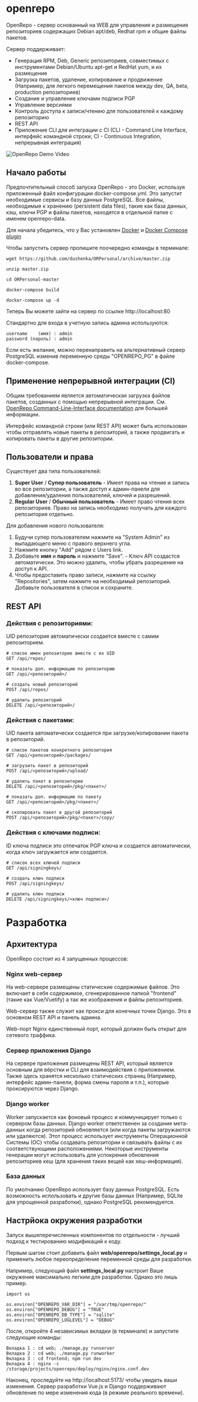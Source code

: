 # openrepo

OpenRepo - сервер основанный на WEB для управления и размещения репозиториев содержащих Debian apt/deb, Redhat rpm и общие файлы пакетов.

Сервер поддерживает:

  - Генерация RPM, Deb, Generic репозиториев, совместимых с инструментами Debian/Ubuntu apt-get и RedHat yum, и их размещение
  - Загрузка пакетов, удаление, копирование и продвижение (Например, для легкого перемещения пакетов между dev, QA, beta, production репозиториев)
  - Создание и управление ключами подписи PGP
  - Управление версиями
  - Контроль доступа к записи/чтению для пользователей к каждому репозиторию
  - REST API
  - Приложение CLI для интеграции с CI (CLI - Command Line Interface, интерфейс командной строки; CI - Continuous Integration, непрерывная интеграция)


![OpenRepo Demo Video](https://github.com/dushenka/ORPersonal/blob/master/util/doc_images/openrepo-demo.gif?raw=true)

## Начало работы

Предпочтительный способ запуска OpenRepo - это Docker, используя приложенный файл конфигурации docker-compose.yml. Это запустит необходимые сервисы и базу данных PostgreSQL. Все файлы, необходимые к хранению (persistent data files), такие как база данных, кэш, ключи PGP и файлы пакетов, находятся в отдельной папке с именем openrepo-data.

 Для начала убедитесь, что у Вас установлен [Docker](https://docker-docs.netlify.app/install/#server) и [Docker Compose plugin](https://docker-docs.netlify.app/compose/install/)


Чтобы запустить сервер пропишите поочередно команды в терминале:

    wget https://github.com/dushenka/ORPersonal/archive/master.zip
    
    unzip master.zip
    
    cd ORPersonal-master
    
    docker-compose build
    
    docker-compose up -d

Теперь Вы можете зайти на сервер по ссылке http://localhost:80

Стандартно для входа в учетную запись админа используются:

    username    (имя) : admin
    password (пароль) : admin

Если есть желание, можно перенаправить на альтернативный сервер PostgreSQL изменив переменную среды "OPENREPO_PG" в файле docker-compose.


## Применение непрерывной интеграции (CI)

Общим требованием является автоматическая загрузка файлов пакетов, созданных с помощью непрерывной интеграции. См. [OpenRepo Command-Line-Interface documentation](cli/) для большей информации.

Интерфейс командной строки (или REST API) может быть использован чтобы отправлять новые пакеты в репозиторий, а также продвигать и копировать пакеты в другие репозитории.

## Пользователи и права

Существует два типа пользователей:

  1. **Super User** / **Супер пользователь** - Имеет права на чтение и запись во все репозитории, а также доступ к админ-панели для добавления/удаления пользователей, ключей и разрешений.
  2. **Regular User** / **Обычный пользователь** - Имеет право чтения всех репозиториев. Право на запись необходимо получать для каждого репозитория отдельно.

Для добавления нового пользователя:
  1. Будучи супер пользователем нажмите на "System Admin" из выпадающего меню с правого верхнего угла.
  2. Нажмите кнопку "Add" рядом с Users link.
  3. Добавьте **имя** и **пароль** и нажмите "Save".
    - Ключ API создастся автоматически. Это можно удалить, чтобы убрать разрешение на доступ к API.
  4. Чтобы предоставить право записи, нажмите на ссылку "Repositories", затем нажмите на необходимый репозиторий. Добавьте пользователя в список и сохраните.


## REST API


### Действия с репозиториями:

UID репозитория автоматически создается вместе с самим репозиторием.  

    # список имен репозиторие вместе с их UID
    GET /api/repos/

    # показать доп. информацию по репозиторию
    GET /api/<репозиторий>/

    # создать новый репозиторий
    POST /api/repos/

    # удалить репозиторий
    DELETE /api/<репозиторий>/

### Действия с пакетами:

UID пакета автоматически создается при загрузке/копировании пакета в репозиторий.

    # список пакетов конкретного репозитория
    GET /api/<репозиторий>/packages/

    # загрузить пакет в репозиторий
    POST /api/<репозиторий>/upload/

    # удалить пакет в репозитории
    DELETE /api/<репозиторий>/pkg/<пакет>/

    # показать доп. информацию по пакету
    GET /api/<репозиторий>/pkg/<пакет>/

    # скопировать пакет в другой репозиторий
    POST /api/<репозиторий>/pkg/<пакет>/copy/

### Действия с ключами подписи:

ID ключа подписи это отпечаток PGP ключа и создается автоматически, когда ключ загружается или создается.

    # список всех ключей подписи
    GET /api/signingkeys/

    # создать ключ подписи
    POST /api/signingkeys/

    # удалить ключ подписи
    DELETE /api/signingkeys/<ключ подписи>/


# Разработка


## Архитектура

OpenRepo состоит из 4 запущенных процессов:

### Nginx web-сервер

На web-сервере размещены статические содержимые файлов. Это включает в себя содержимое, сгенерированное папкой "frontend" (такие как Vue/Vuetify) а так же изображения и файлы репозиториев.

Web-сервер также служит как прокси для конечных точек Django. Это в основном REST API и панель админа.

Web-порт Nginx единственный порт, который должен быть открыт для сетевого траффика.

### Сервер приложения Django

На сервере приложения размещены REST API, который является основным для вёрстки и CLI для взаимодействия с приложением.  Также здесь хранятся несколько статических страниц (Например, интерфейс админ-панели, форма смены пароля и т.п.), которые проксируются через Django.

### Django worker

Worker запускается как фоновый процесс и коммуницирует только с сервером базы данных. Django worker ответственен за создание мета-данных когда репозиторий обновляется (или когда пакеты загружаются или удаляются). Этот процесс использует инструменты Операционной Системы (ОС) чтобы создавать репозитории и связывать файлы с их соответствующими расположениями. Некоторые инструменты генерации могут использовать для успокрения обновления репозиториев кеш (для хранения таких вещей как хеш-информация).

### База данных

По умолчанию OpenRepo использует базу данных PostgreSQL. Есть возможность использовать и другие базы данных (Например, SQLite для упрощенной разработки), однако PostgreSQL рекомендуется.



## Настрйока окружения разработки

Запуск вышеперечисленных компонентов по отдельности - лучший подход к тестированию модификаций к коду.

Первым шагом стоит добавить файл **web/openrepo/settings_local.py** и применить любое переопределение переменной среды для разработки.  

Например, следующий файл **settings_local.py** настроит Ваше окружение максимально легким для разработки. Однако это лишь пример.


    import os

    os.environ["OPENREPO_VAR_DIR"] = "/var/tmp/openrepo/"
    os.environ["OPENREPO_DEBUG"] = "TRUE"
    os.environ["OPENREPO_DB_TYPE"] = "sqlite"
    os.environ["OPENREPO_LOGLEVEL"] = "DEBUG"


После, откройте 4 независимых вкладки (в терминале) и запустите следующие команды:

    Вкладка 1 : cd web; ./manage.py runserver
    Вкладка 2 : cd web; ./manage.py runworker
    Вкладка 3 : cd frontend; npm run dev
    Вкладка 4 : nginx -c /storage/projects/openrepo/deploy/nginx/nginx.conf.dev


Наконец, проследуйте на http://localhost:5173/ чтобы увидеть ваши изменения. Сервер разработки Vue.js и Django поддерживают обновление по мере изменения кода (в режиме реального времени).  
